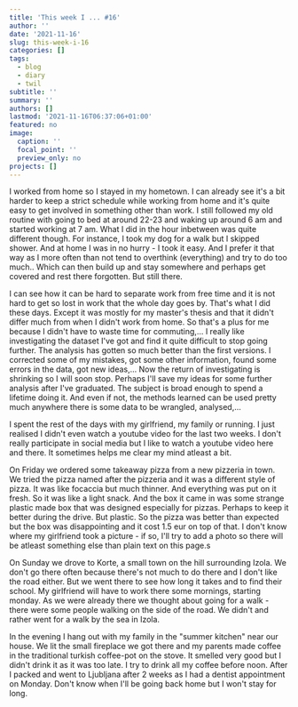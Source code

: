 ```yaml
---
title: 'This week I ... #16'
author: ''
date: '2021-11-16'
slug: this-week-i-16
categories: []
tags:
  - blog
  - diary
  - twil
subtitle: ''
summary: ''
authors: []
lastmod: '2021-11-16T06:37:06+01:00'
featured: no
image:
  caption: ''
  focal_point: ''
  preview_only: no
projects: []
---
```


I worked from home so I stayed in my hometown. I can already see it's a bit harder to keep a strict schedule while working from home and it's quite easy to get involved in something other than work. I still followed my old routine with going to bed at around 22-23 and waking up around 6 am and started working at 7 am. What I did in the hour inbetween was quite different though. For instance, I took my dog for a walk but I skipped shower. And at home I was in no hurry - I took it easy. And I prefer it that way as I more often than not tend to overthink (everything) and try to do too much.. Which can then build up and stay somewhere and perhaps get covered and rest there forgotten. But still there.

I can see how it can be hard to separate work from free time and it is not hard to get so lost in work that the whole day goes by. That's what I did these days. Except it was mostly for my master's thesis and that it didn't differ much from when I didn't work from home. So that's a plus for me because I didn't have to waste time for commuting,... I really like investigating the dataset I've got and find it quite difficult to stop going further. The analysis has gotten so much better than the first versions. I corrected some of my mistakes, got some other information, found some errors in the data, got new ideas,... Now the return of investigating is shrinking so I will soon stop. Perhaps I'll save my ideas for some further analysis after I've graduated. The subject is broad enough to spend a lifetime doing it. And even if not, the methods learned can be used pretty much anywhere there is some data to be wrangled, analysed,...

I spent the rest of the days with my girlfriend, my family or running. I just realised I didn't even watch a youtube video for the last two weeks. I don't really participate in social media but I like to watch a youtube video here and there. It sometimes helps me clear my mind atleast a bit. 

On Friday we ordered some takeaway pizza from a new pizzeria in town. We tried the pizza named after the pizzeria and it was a different style of pizza. It was like focaccia but much thinner. And everything was put on it fresh. So it was like a light snack. And the box it came in was some strange plastic made box that was designed especially for pizzas. Perhaps to keep it better during the drive. But plastic. So the pizza was better than expected but the box was disappointing and it cost 1.5 eur on top of that. I don't know where my girlfriend took a picture - if so, I'll try to add a photo so there will be atleast something else than plain text on this page.s

On Sunday we drove to Korte, a small town on the hill surrounding Izola. We don't go there often because there's not much to do there and I don't like the road either. But we went there to see how long it takes and to find their school. My girlfriend will have to work there some mornings, starting monday. As we were already there we thought about going for a walk - there were some people walking on the side of the road. We didn't and rather went for a walk by the sea in Izola.

In the evening I hang out with my family in the "summer kitchen" near our house. We lit the small fireplace we got there and my parents made coffee in the traditional turkish coffee-pot on the stove. It smelled very good but I didn't drink it as it was too late. I try to drink all my coffee before noon. After I packed and went to Ljubljana after 2 weeks as I had a dentist appointment on Monday. Don't know when I'll be going back home but I won't stay for long.


